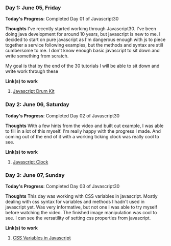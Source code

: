 ### Day 1: June 05, Friday

**Today's Progress**: Completed Day 01 of Javascript30

**Thoughts** I've recently started working through Javascript30. I've been doing java development for around 10 years, but javascript is new to me. I decided to start on pure javascript as I'm dangerous enough with js to piece together a service following examples, but the methods and syntax are still cumbersome to me. I don't know enough basic javascript to sit down and write something from scratch.

My goal is that by the end of the 30 tutorials I will be able to sit down and write work through these

**Link(s) to work**

1. [Javascript Drum Kit](https://github.com/es20641/JavaScript30/blob/master/01%20-%20JavaScript%20Drum%20Kit/index-START.html)

### Day 2: June 06, Saturday

**Today's Progress**: Completed Day 02 of Javascript30

**Thoughts** With a few hints from the video and built out example, I was able to fill in a lot of this myself. I'm really happy with the progress I made. And coming out of the end of it with a working ticking clock was really cool to see.

**Link(s) to work**

1. [Javascript Clock](https://github.com/es20641/JavaScript30/blob/master/02%20-%20JS%20and%20CSS%20Clock/index-START.html)

### Day 3: June 07, Sunday

**Today's Progress**: Completed Day 03 of Javascript30

**Thoughts** This day was working with CSS variables in javascript. Mostly dealing with css syntax for variables and methods I hadn't used in javascript yet. Was very informative, but not one I was able to try myself before watching the video. The finished image manipulation was cool to see. I can see the versatility of setting css properties from javascript.

**Link(s) to work**

1. [CSS Variables in Javascript](https://github.com/es20641/JavaScript30/blob/master/03%20-%20CSS%20Variables/index-START.html)
